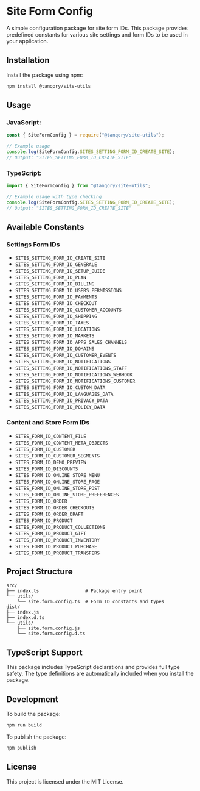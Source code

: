 # Site Form Config

A simple configuration package for site form IDs. This package provides predefined constants for various site settings and form IDs to be used in your application.

## Installation

Install the package using npm:

```bash
npm install @tanqory/site-utils
```

## Usage

### JavaScript:

```javascript
const { SiteFormConfig } = require("@tanqory/site-utils");

// Example usage
console.log(SiteFormConfig.SITES_SETTING_FORM_ID_CREATE_SITE);
// Output: "SITES_SETTING_FORM_ID_CREATE_SITE"
```

### TypeScript:

```typescript
import { SiteFormConfig } from "@tanqory/site-utils";

// Example usage with type checking
console.log(SiteFormConfig.SITES_SETTING_FORM_ID_CREATE_SITE);
// Output: "SITES_SETTING_FORM_ID_CREATE_SITE"
```

## Available Constants

### Settings Form IDs

- `SITES_SETTING_FORM_ID_CREATE_SITE`
- `SITES_SETTING_FORM_ID_GENERALE`
- `SITES_SETTING_FORM_ID_SETUP_GUIDE`
- `SITES_SETTING_FORM_ID_PLAN`
- `SITES_SETTING_FORM_ID_BILLING`
- `SITES_SETTING_FORM_ID_USERS_PERMISSIONS`
- `SITES_SETTING_FORM_ID_PAYMENTS`
- `SITES_SETTING_FORM_ID_CHECKOUT`
- `SITES_SETTING_FORM_ID_CUSTOMER_ACCOUNTS`
- `SITES_SETTING_FORM_ID_SHIPPING`
- `SITES_SETTING_FORM_ID_TAXES`
- `SITES_SETTING_FORM_ID_LOCATIONS`
- `SITES_SETTING_FORM_ID_MARKETS`
- `SITES_SETTING_FORM_ID_APPS_SALES_CHANNELS`
- `SITES_SETTING_FORM_ID_DOMAINS`
- `SITES_SETTING_FORM_ID_CUSTOMER_EVENTS`
- `SITES_SETTING_FORM_ID_NOTIFICATIONS`
- `SITES_SETTING_FORM_ID_NOTIFICATIONS_STAFF`
- `SITES_SETTING_FORM_ID_NOTIFICATIONS_WEBHOOK`
- `SITES_SETTING_FORM_ID_NOTIFICATIONS_CUSTOMER`
- `SITES_SETTING_FORM_ID_CUSTOM_DATA`
- `SITES_SETTING_FORM_ID_LANGUAGES_DATA`
- `SITES_SETTING_FORM_ID_PRIVACY_DATA`
- `SITES_SETTING_FORM_ID_POLICY_DATA`

### Content and Store Form IDs

- `SITES_FORM_ID_CONTENT_FILE`
- `SITES_FORM_ID_CONTENT_META_OBJECTS`
- `SITES_FORM_ID_CUSTOMER`
- `SITES_FORM_ID_CUSTOMER_SEGMENTS`
- `SITES_FORM_ID_DEMO_PREVIEW`
- `SITES_FORM_ID_DISCOUNTS`
- `SITES_FORM_ID_ONLINE_STORE_MENU`
- `SITES_FORM_ID_ONLINE_STORE_PAGE`
- `SITES_FORM_ID_ONLINE_STORE_POST`
- `SITES_FORM_ID_ONLINE_STORE_PREFERENCES`
- `SITES_FORM_ID_ORDER`
- `SITES_FORM_ID_ORDER_CHECKOUTS`
- `SITES_FORM_ID_ORDER_DRAFT`
- `SITES_FORM_ID_PRODUCT`
- `SITES_FORM_ID_PRODUCT_COLLECTIONS`
- `SITES_FORM_ID_PRODUCT_GIFT`
- `SITES_FORM_ID_PRODUCT_INVENTORY`
- `SITES_FORM_ID_PRODUCT_PURCHASE`
- `SITES_FORM_ID_PRODUCT_TRANSFERS`

## Project Structure

```
src/
├── index.ts                 # Package entry point
└── utils/
    └── site.form.config.ts  # Form ID constants and types
dist/
├── index.js
├── index.d.ts
└── utils/
    ├── site.form.config.js
    └── site.form.config.d.ts
```

## TypeScript Support

This package includes TypeScript declarations and provides full type safety. The type definitions are automatically included when you install the package.

## Development

To build the package:

```bash
npm run build
```

To publish the package:

```bash
npm publish
```

## License

This project is licensed under the MIT License.
